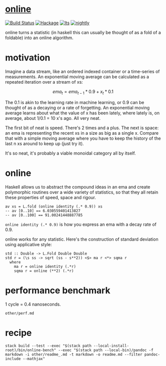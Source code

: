 [online](https://github.com/tonyday567/online)
===

[![Build Status](https://travis-ci.org/tonyday567/online.svg)](https://travis-ci.org/tonyday567/online) [![Hackage](https://img.shields.io/hackage/v/online.svg)](https://hackage.haskell.org/package/online) [![lts](https://www.stackage.org/package/online/badge/lts)](http://stackage.org/lts/package/online) [![nightly](https://www.stackage.org/package/online/badge/nightly)](http://stackage.org/nightly/package/online)

online turns a statistic (in haskell this can usually be thought of as a fold of a foldable) into an online algorithm.

motivation
===

Imagine a data stream, like an ordered indexed container or a
time-series of measurements. An exponential moving average can be
calculated as a repeated iteration over a stream of xs:

$$ ema_t = ema_{t-1} * 0.9 + x_t * 0.1 $$

The 0.1 is akin to the learning rate in machine learning, or 0.9 can be
thought of as a decaying or a rate of forgetting. An exponential moving
average learns about what the value of x has been lately, where lately
is, on average, about 1/0.1 = 10 x's ago. All very neat.

The first bit of neat is speed. There's 2 times and a plus. The next is
space: an ema is representing the recent xs in a size as big as a single
x. Compare that with a simple moving average where you have to keep the
history of the last n xs around to keep up (just try it).

It's so neat, it's probably a viable monoidal category all by itself.

online
======

Haskell allows us to abstract the compound ideas in an ema and create
polymorphic routines over a wide variety of statistics, so that they all
retain these properties of speed, space and rigour.

    av xs = L.fold (online identity (.* 0.9)) xs
    -- av [0..10] == 6.030559401413827
    -- av [0..100] == 91.00241448887785

`online identity (.* 0.9)` is how you express an ema with a decay rate
of 0.9.

online works for any statistic. Here's the construction of standard
deviation using applicative style:

    std :: Double -> L.Fold Double Double
    std r = (\s ss -> sqrt (ss - s**2)) <$> ma r <*> sqma r
      where
        ma r = online identity (.*r)
        sqma r = online (**2) (.*r)


performance benchmark
===

1 cycle = 0.4 nanoseconds. 

```include
other/perf.md
```

recipe
===

```
stack build --test --exec "$(stack path --local-install-root)/bin/online-bench" --exec "$(stack path --local-bin)/pandoc -f markdown -i other/readme_.md -t markdown -o readme.md --filter pandoc-include --mathjax"
```

